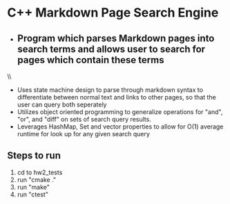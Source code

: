 # C++ Markdown Page Search Engine
- ## Program which parses Markdown pages into search terms and allows user to search for pages which contain these terms
\\\\
- Uses state machine design to parse through markdown syntax to differentiate between normal text and links to other pages, so that the user can query both seperately
- Utilizes object oriented programming to generalize operations for "and", "or", and "diff" on sets of search query results.
- Leverages HashMap, Set and vector properties to allow for O(1) average runtime for look up for any given search query

## Steps to run
1. cd to hw2_tests
2. run "cmake ."
3. run "make"
4. run "ctest"
